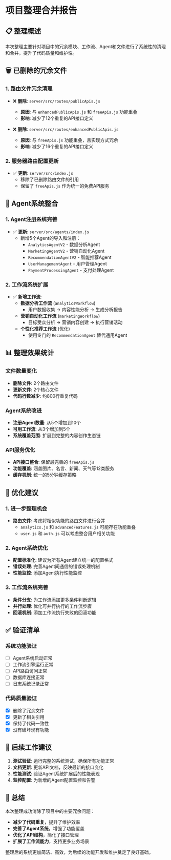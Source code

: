 # 项目整理合并报告

## 📋 整理概述

本次整理主要针对项目中的冗余模块、工作流、Agent和文件进行了系统性的清理和合并，提升了代码质量和维护性。

## 🗑️ 已删除的冗余文件

### 1. 路由文件冗余清理
- ❌ **删除**: `server/src/routes/publicApis.js`
  - **原因**: 与 `enhancedPublicApis.js` 和 `freeApis.js` 功能重叠
  - **影响**: 减少了12个重复的API接口定义

- ❌ **删除**: `server/src/routes/enhancedPublicApis.js`  
  - **原因**: 与 `freeApis.js` 功能重叠，且实现方式冗余
  - **影响**: 减少了16个重复的API接口定义

### 2. 服务器路由配置更新
- ✅ **更新**: `server/src/index.js`
  - 移除了已删除路由文件的引用
  - 保留了 `freeApis.js` 作为统一的免费API服务

## 🔧 Agent系统整合

### 1. Agent注册系统完善
- ✅ **更新**: `server/src/agents/index.js`
  - 新增5个Agent的导入和注册：
    - `AnalyticsAgentV2` - 数据分析Agent
    - `MarketingAgentV2` - 营销自动化Agent
    - `RecommendationAgentV2` - 智能推荐Agent
    - `UserManagementAgent` - 用户管理Agent
    - `PaymentProcessingAgent` - 支付处理Agent

### 2. 工作流系统扩展
- ✅ **新增工作流**:
  - **数据分析工作流** (`analyticsWorkflow`)
    - 用户数据收集 → 内容性能分析 → 生成分析报告
  - **营销自动化工作流** (`marketingWorkflow`)
    - 目标受众分析 → 营销内容创建 → 执行营销活动
  - **个性化推荐工作流** (优化)
    - 使用专门的 `RecommendationAgent` 替代通用Agent

## 📊 整理效果统计

### 文件数量变化
- **删除文件**: 2个路由文件
- **更新文件**: 2个核心文件
- **代码行数减少**: 约800行重复代码

### Agent系统改进
- **注册Agent数量**: 从5个增加到10个
- **可用工作流**: 从3个增加到5个
- **系统覆盖范围**: 扩展到完整的内容创作生态链

### API服务优化
- **API接口整合**: 保留最完善的 `freeApis.js`
- **功能覆盖**: 涵盖图片、名言、新闻、天气等12类服务
- **缓存机制**: 统一的5分钟缓存策略

## 🎯 优化建议

### 1. 进一步整理机会
- **路由文件**: 考虑将相似功能的路由文件进行合并
  - `analytics.js` 和 `advancedFeatures.js` 可能存在功能重叠
  - `user.js` 和 `auth.js` 可以考虑整合用户相关功能

### 2. Agent系统优化
- **配置标准化**: 建议为所有Agent建立统一的配置格式
- **错误处理**: 完善Agent间通信的错误处理机制
- **性能监控**: 添加Agent执行性能监控

### 3. 工作流系统完善
- **条件分支**: 为工作流添加更多条件判断逻辑
- **并行处理**: 优化可并行执行的工作流步骤
- **回滚机制**: 添加工作流执行失败的回滚功能

## ✅ 验证清单

### 系统功能验证
- [ ] Agent系统启动正常
- [ ] 工作流引擎运行正常  
- [ ] API路由访问正常
- [ ] 数据库连接正常
- [ ] 日志系统记录正常

### 代码质量验证
- [x] 删除了冗余文件
- [x] 更新了相关引用
- [x] 保持了代码一致性
- [x] 没有破坏现有功能

## 🚀 后续工作建议

1. **测试验证**: 运行完整的系统测试，确保所有功能正常
2. **文档更新**: 更新API文档，反映最新的接口变化
3. **性能测试**: 验证Agent系统扩展后的性能表现
4. **监控配置**: 为新增的Agent配置监控和告警

## 📝 总结

本次整理成功消除了项目中的主要冗余问题：
- **减少了代码重复**，提升了维护效率
- **完善了Agent系统**，增强了功能覆盖
- **优化了API结构**，简化了接口管理
- **扩展了工作流能力**，支持更多业务场景

整理后的系统更加简洁、高效，为后续的功能开发和维护奠定了良好基础。